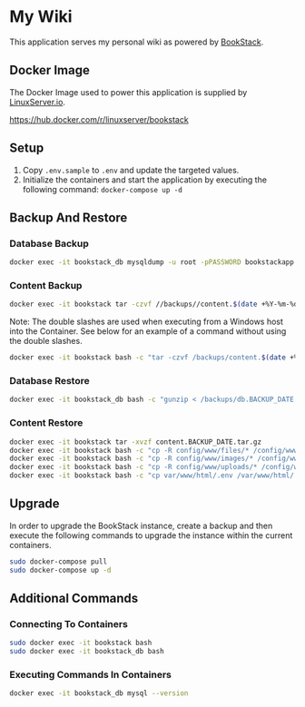 # My Wiki

This application serves my personal wiki as powered by [BookStack](https://www.bookstackapp.com/).

## Docker Image

The Docker Image used to power this application is supplied by [LinuxServer.io](https://www.linuxserver.io/).

<https://hub.docker.com/r/linuxserver/bookstack>

## Setup

1. Copy `.env.sample` to `.env` and update the targeted values.
1. Initialize the containers and start the application by executing the following command: `docker-compose up -d`

## Backup And Restore

### Database Backup

```bash
docker exec -it bookstack_db mysqldump -u root -pPASSWORD bookstackapp | gzip > backups/db/db.$(date +%Y-%m-%d).sql.gz
```

### Content Backup

```bash
docker exec -it bookstack tar -czvf //backups//content.$(date +%Y-%m-%d).tar.gz //var//www//html//.env //config//www//uploads //config//www//files //config//www//images
```

Note: The double slashes are used when executing from a Windows host into the Container. See below for an example of a command without using the double slashes.

```bash
docker exec -it bookstack bash -c "tar -czvf /backups/content.$(date +%Y-%m-%d).tar.gz /var/www/html/.env /config/www/uploads /config/www/files /config/www/images"
```

### Database Restore

```bash
docker exec -it bookstack_db bash -c "gunzip < /backups/db.BACKUP_DATE.sql.gz | mysql -u root -pPASSWORD bookstackapp"
```

### Content Restore

```bash
docker exec -it bookstack tar -xvzf content.BACKUP_DATE.tar.gz
docker exec -it bookstack bash -c "cp -R config/www/files/* /config/www/files/"
docker exec -it bookstack bash -c "cp -R config/www/images/* /config/www/images/"
docker exec -it bookstack bash -c "cp -R config/www/uploads/* /config/www/uploads/"
docker exec -it bookstack bash -c "cp var/www/html/.env /var/www/html/.env"
```

## Upgrade

In order to upgrade the BookStack instance, create a backup and then execute the following commands to upgrade the instance within the current containers.

```bash
sudo docker-compose pull
sudo docker-compose up -d
```

## Additional Commands

### Connecting To Containers

```bash
sudo docker exec -it bookstack bash
sudo docker exec -it bookstack_db bash
```

### Executing Commands In Containers

```bash
docker exec -it bookstack_db mysql --version
```

